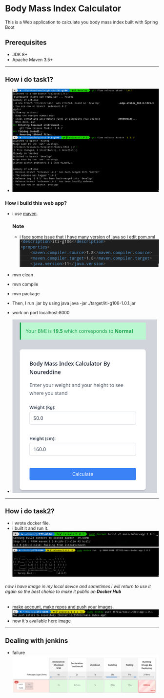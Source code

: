 # Body Mass Index Calculator

This is a Web application to calculate you body mass index built with Spring Boot


## Prerequisites
* JDK 8+
* Apache Maven 3.5+
---
## How i do task1?
- ![release](./images/release.png)

### How i build this web app?
- i use [maven](https://maven.apache.org/).
	### Note
	- i face some issue that i have many version of java so i edit pom.xml
	![issue](./images/issue.png)
- mvn clean 
- mvn compile 
- mvn package 
- Then, I run .jar by using java
		java -jar ./target/iti-g106-1.0.1.jar
- work on port localhost:8000

- ![finalEdit](./images/finalEdit.png)
---
## How i do task2?
- i wrote docker file.
- i built it and run it.
 ![build](./images/dockerBuild.png)
 ![run](./images/dockerRun.png)
###### now i have image in my local device and sometimes i will return to use it again so the best choice to make it public on **Docker Hub**
- make account, make repos and push your images.
 ![push](./images/dockerPush.png)
- now it's available here [image](https://hub.docker.com/r/357812/mass-index-app/tags)
--- 
## Dealing with jenkins 
- failure 
![failure](./images/failure.png)


